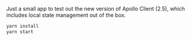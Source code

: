 Just a small app to test out the new version of Apollo Client (2.5), which includes local state management out of the box.

```bash
yarn install
yarn start
```
